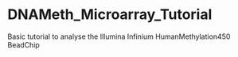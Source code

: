 # DNAMeth_Microarray_Tutorial
Basic tutorial to analyse the Illumina Infinium HumanMethylation450 BeadChip
